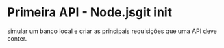 # Primeira API - Node.jsgit init
simular um banco local e criar as principais requisições que uma API deve conter.

